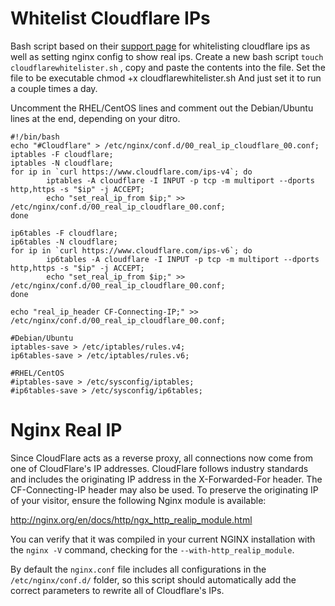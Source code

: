 # Whitelist Cloudflare IPs 
Bash script based on their [support page](https://support.cloudflare.com/hc/en-us/articles/200169166-How-do-I-whitelist-CloudFlare-s-IP-addresses-in-iptables-) for whitelisting cloudflare ips as well as setting nginx config to show real ips.
Create a new bash script ``` touch cloudflarewhitelister.sh ``` , copy and paste the contents into the file. Set the file to be executable chmod +x cloudflarewhitelister.sh 
And just set it to run a couple times a day.

Uncomment the RHEL/CentOS lines and comment out the Debian/Ubuntu lines at the end, depending on your ditro.

```
#!/bin/bash
echo "#Cloudflare" > /etc/nginx/conf.d/00_real_ip_cloudflare_00.conf;
iptables -F cloudflare;
iptables -N cloudflare;
for ip in `curl https://www.cloudflare.com/ips-v4`; do
        iptables -A cloudflare -I INPUT -p tcp -m multiport --dports http,https -s "$ip" -j ACCEPT;
        echo "set_real_ip_from $ip;" >> /etc/nginx/conf.d/00_real_ip_cloudflare_00.conf;
done

ip6tables -F cloudflare;
ip6tables -N cloudflare;
for ip in `curl https://www.cloudflare.com/ips-v6`; do
        ip6tables -A cloudflare -I INPUT -p tcp -m multiport --dports http,https -s "$ip" -j ACCEPT;
        echo "set_real_ip_from $ip;" >> /etc/nginx/conf.d/00_real_ip_cloudflare_00.conf;
done

echo "real_ip_header CF-Connecting-IP;" >> /etc/nginx/conf.d/00_real_ip_cloudflare_00.conf;

#Debian/Ubuntu
iptables-save > /etc/iptables/rules.v4;
ip6tables-save > /etc/iptables/rules.v6;

#RHEL/CentOS
#iptables-save > /etc/sysconfig/iptables;
#ip6tables-save > /etc/sysconfig/ip6tables;
```

# Nginx Real IP
 Since CloudFlare acts as a reverse proxy, all connections now come from one of CloudFlare's IP addresses. CloudFlare follows industry standards and includes the originating IP address in the X-Forwarded-For header. The CF-Connecting-IP header may also be used. To preserve the originating IP of your visitor, ensure the following Nginx module is available:

http://nginx.org/en/docs/http/ngx_http_realip_module.html

You can verify that it was compiled in your current NGINX installation with the `nginx -V` command, checking for the `--with-http_realip_module`.

By default the `nginx.conf` file includes all configurations in the `/etc/nginx/conf.d/` folder, so this script should automatically add the correct parameters to rewrite all of Cloudflare's IPs.
